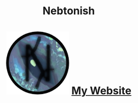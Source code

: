 <h1 align="center">Nebtonish</h1>

<h1 align="center"><img src="/logo.png" alt="Logo" style="width:170px;height:170px;></h1>

<p align="center">
  <a href="https://nebtonish.github.io/">My Website</a>
</p>
